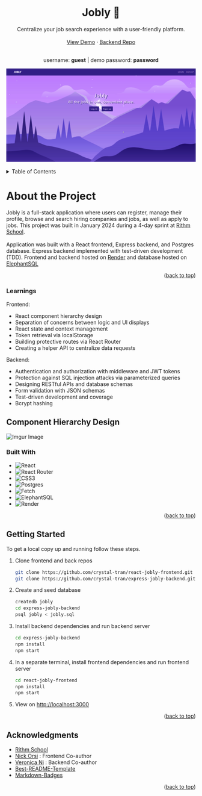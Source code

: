 <!-- Improved compatibility of back to top link: See: https://github.com/othneildrew/Best-README-Template/pull/73 -->
<a name="readme-top"></a>



<!-- PROJECT LOGO -->
<br />
<div align="center">

<h1 align="center">Jobly 💼 </h1>

  <p align="center">
    Centralize your job search experience with a user-friendly platform.
    <br />
    <br />
    <a href="https://jobly.crystaltran.dev/">View Demo</a>
    ·
    <a href="https://github.com/crystal-tran/express-jobly">Backend Repo</a>
    <br />
    <br />
     <p>username: <b>guest</b> | demo password: <b>password</b></p>
    <img src="https://github.com/crystal-tran/personal-portfolio-website/blob/main/static/media/jobly-demo-gif.gif" alt="jobly-demo">

   
  </p>
</div>

<!-- TABLE OF CONTENTS -->
<details>
  <summary>Table of Contents</summary>
  <ol>
    <li>
      <a href="#about-the-project">About The Project</a>
      <ul>
        <li><a href="#learnings">Learnings</a></li>
        <li><a href="#built-with">Built With</a></li>
      </ul>
    </li>
    <li>
      <a href="#component-hierarchy-design">Component Hierarchy Design</a>
    </li>
    <li>
      <a href="#getting-started">Getting Started</a>
    </li>
    <li><a href="#acknowledgments">Acknowledgments</a></li>
  </ol>
</details>

<!-- ABOUT THE PROJECT -->

  <h1 align="left">About the Project</h1>
<!--   <p align="left">
    <a href="https://github.com/othneildrew/Best-README-Template">View Demo</a>
  </p> -->
Jobly is a full-stack application where users can register, manage their profile, browse and search hiring companies and jobs, as well as apply to jobs. This project was built in January 2024 during a 4-day sprint at <a href="https://github.com/rithmschool">Rithm School</a>. 
<br />
<br />
Application was built with a React frontend, Express backend, and Postgres database. Express backend implemented with test-driven development (TDD). Frontend and backend hosted on <a href="https://render.com/">Render</a> and database hosted on <a href="https://www.elephantsql.com/">ElephantSQL</a>

<p align="right">(<a href="#readme-top">back to top</a>)</p>

### Learnings
Frontend:
- React component hierarchy design
- Separation of concerns between logic and UI displays
- React state and context management
- Token retrieval via localStorage
- Building protective routes via React Router
- Creating a helper API to centralize data requests

Backend:
- Authentication and authorization with middleware and JWT tokens
- Protection against SQL injection attacks via parameterized queries
- Designing RESTful APIs and database schemas
- Form validation with JSON schemas
- Test-driven development and coverage
- Bcrypt hashing


## Component Hierarchy Design
![Imgur Image](https://imgur.com/V657tUV.jpg)


### Built With

* ![React](https://img.shields.io/badge/react-%2320232a.svg?style=for-the-badge&logo=react&logoColor=%2361DAFB)
* ![React Router](https://img.shields.io/badge/React_Router-CA4245?style=for-the-badge&logo=react-router&logoColor=white)
* ![CSS3](https://img.shields.io/badge/css3-%231572B6.svg?style=for-the-badge&logo=css3&logoColor=white)
* ![Postgres](https://img.shields.io/badge/postgres-%23316192.svg?style=for-the-badge&logo=postgresql&logoColor=white)
* ![Fetch](https://img.shields.io/badge/-Fetch%20API-4285F4?logo=webcomponentsdotorg&logoColor=white&style=flat)
* ![ElephantSQL](https://img.shields.io/badge/-ElephantSQL-336791?logo=elephantsql&logoColor=white&style=flat)
* ![Render](https://img.shields.io/badge/-Render-333333?logo=render&logoColor=white&style=flat)
<p align="right">(<a href="#readme-top">back to top</a>)</p>


<!-- GETTING STARTED  -->

## Getting Started

To get a local copy up and running follow these steps.

1. Clone frontend and back repos
   ```sh
   git clone https://github.com/crystal-tran/react-jobly-frontend.git
   git clone https://github.com/crystal-tran/express-jobly-backend.git
   ```
2. Create and seed database
   ```sh
   createdb jobly
   cd express-jobly-backend
   psql jobly < jobly.sql
   ```
3. Install backend dependencies and run backend server
   ```sh
   cd express-jobly-backend
   npm install
   npm start
   ```
4. In a separate terminal, install frontend dependencies and run frontend server
   ```sh
   cd react-jobly-frontend
   npm install
   npm start
   ```
5. View on <a href="http://localhost:3000">http://localhost:3000</a>

<p align="right">(<a href="#readme-top">back to top</a>)</p>



<!-- ACKNOWLEDGMENTS -->
## Acknowledgments

* [Rithm School](https://github.com/rithmschool)
* [Nick Orsi](https://github.com/nickorsi) : Frontend Co-author
* [Veronica Ni](https://github.com/veronicani) : Backend Co-author
* [Best-README-Template](https://github.com/othneildrew/Best-README-Template)
* [Markdown-Badges](https://github.com/Ileriayo/markdown-badges)

<p align="right">(<a href="#readme-top">back to top</a>)</p>

